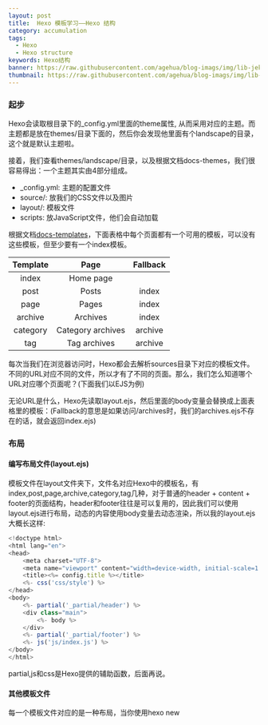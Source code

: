 ```yaml
---
layout: post
title:  Hexo 模板学习——Hexo 结构
category: accumulation
tags:
  - Hexo
  - Hexo structure
keywords: Hexo结构
banner: https://raw.githubusercontent.com/agehua/blog-imags/img/lib-jekyll/Boy%20Cutting%20Grass%20with%20a%20Sickle.jpg
thumbnail: https://raw.githubusercontent.com/agehua/blog-imags/img/lib-jekyll/Boy%20Cutting%20Grass%20with%20a%20Sickle.jpg
---
```


### 起步
Hexo会读取根目录下的_config.yml里面的theme属性, 从而采用对应的主题。而主题都是放在themes/目录下面的，然后你会发现他里面有个landscape的目录，这个就是默认主题啦。

接着，我们查看themes/landscape/目录，以及根据文档docs-themes，我们很容易得出：一个主题其实由4部分组成。

- _config.yml: 主题的配置文件
- source/: 放我们的CSS文件以及图片
- layout/: 模板文件
- scripts: 放JavaScript文件，他们会自动加载

根据文档[docs-templates](https://hexo.io/docs/templates.html)，下面表格中每个页面都有一个可用的模板，可以没有这些模板，但至少要有一个index模板。

<!--more-->

|Template|Page|	Fallback|
|:--------:|:-------:|:--------:|
|index	|Home page | |
|post	|Posts	|index|
|page|	Pages |index|
|archive	|Archives|	index|
|category	|Category archives	|archive|
|tag	|Tag archives|	archive|



每次当我们在浏览器访问时，Hexo都会去解析sources目录下对应的模板文件。不同的URL对应不同的文件，所以才有了不同的页面。那么，我们怎么知道哪个URL对应哪个页面呢？(下面我们以EJS为例)

无论URL是什么，Hexo先读取layout.ejs，然后里面的body变量会替换成上面表格里的模板：(Fallback的意思是如果访问/archives时，我们的archives.ejs不存在的话，就会返回index.ejs)


### 布局
#### 编写布局文件(layout.ejs)

模板文件在layout文件夹下，文件名对应Hexo中的模板名，有index,post,page,archive,category,tag几种，对于普通的header + content + footer的页面结构，header和footer往往是可以复用的，因此我们可以使用layout.ejs进行布局，动态的内容使用body变量去动态渲染，所以我的layout.ejs大概长这样:

~~~ JavaScript
<!doctype html>
<html lang="en">
<head>
    <meta charset="UTF-8">
    <meta name="viewport" content="width=device-width, initial-scale=1.0, user-scalable=no"/>
    <title><%= config.title %></title>
    <%- css('css/style') %>
</head>
<body>
    <%- partial('_partial/header') %>
    <div class="main">
        <%- body %>
    </div>
    <%- partial('_partial/footer') %>
    <%- js('js/index.js') %>
</body>
</html>
~~~

partial,js和css是Hexo提供的辅助函数，后面再说。

#### 其他模板文件

每一个模板文件对应的是一种布局，当你使用hexo new <title>的时候，其实忽略了一个参数，完整的命令是hexo new [layout] <title>，这个layout就决定了文章使用何种方式布局，比如创建一个自己简介的About页面，hexo new page "about"其实就是使用了page布局。每种布局对应到我们的模板文件上就是index.ejs(首页),post.ejs(文章),archive.ejs(归档),tag.ejs(标签归档),page.ejs(分页)。

##### index.ejs

首页一般是一些博文的摘要和一个分页器，通过Hexo的page变量拿到页面的数据渲染即可，这里我们不直接在index.ejs中写HTML结构，新建一个_partial/article.ejs，将文章数据传给子模板渲染，然后再额外传入一个参数{index: true}，对后面的post.ejs和page.ejs加以区分，让子模板能正确渲染。最后，index.ejs大致是这样的:

~~~ JavaScript
//index.ejs
<% page.posts.each(function(post, index){ %>
    <%- partial('_partial/article', {index: true, post: post}) %>
<% }) %>
<div class="pagination">
    <%- paginator({ total: Math.ceil(site.posts.length / config.per_page)}) %>
</div>
~~~
##### post.ejs

文章模板和首页差不多，只是对应的是一篇具体的文章，所以就把文章传入，再额外传入{index: false}告诉子模板不要按首页的方式去渲染就好了。就一行代码(因为都在子模板里 XD

~~~ JavaScript
//post.ejs
<%- partial('_partial/article', {index: false, post: page}) %>
~~~
##### page.ejs

我个人对Page模板其实是有点懵逼的，在我自己的实践中是添加about(hexo new page "about")页面后，访问/about会走分页布局，实际上这个页面对应的内容是/source/about里的index.md，也相当于对文章的渲染，因此我把Page模板也写成了和文章模板一样:

~~~ JavaScript
//page.ejs
<%- partial('_partial/article', {index: false, post: page}) %>
_partial/article.ejs
~~~
前面一共有三处共用了article模板，另外page和post的一样的，所以实际上只有两种情况:主页(index: true)和非主页(index: false)。对应的_partial/article.ejs里只要判断这个值就可以正确渲染了，基本结构如下：

~~~ JavaScript
//_partial/article.ejs
<% if(index){ %>
    //index logic...
<% }else{ %>
    //post or page logic...
<% } %>
~~~

##### tag.ejs

标签归档页内容很少，直接用Hexo的辅助函数list_tags生成一个标签的列表就ok了:

~~~ JavaScript
//tag.ejs
<%- list_tags() %>
~~~
归档页模板和首页差不多，归档页只需要展示文章标题和最后的分页器就好:

~~~ JavaScript
//archive.ejs
<div class="archive">
  <% var lastyear; %>
  <% page.posts.each(function(post){ %>
    <% var year = post.date.year() %>
    <% if(lastyear !== year){ %>
      <h4 class="year"><%= year %></h4>
      <% lastyear = year %>
    <% } %>
    <div class="archive_item">
      <a class="title" href="<%- url_for(post.path) %>"><%= post.title %></a>
      <span class="date"><%= post.date.format('YYYY-MM-DD') %></span>
    </div>
  <% }) %>
  <div class="pagination">
    <%- paginator({ total: Math.ceil(site.posts.length / config.per_page)}) %>
  </div>
</div>
~~~
至此，模板文件就写好了，对于category模板就放弃了，感觉比较鸡肋。。。

### 变量
其实在模板文件中我们已经看到了page.post,site.posts.length,config.per_page等等，页面的内容就是根据这些变量获取的，由Hexo提供，拿来直接用，Hexo提供了很多变量，但不是都很常用，一般就用到以下变量:

- site: 对应整个网站的变量，一般会用到site.posts.length制作分页器

- page: 对应当前页面的信息，例如我在index.ejs中使用page.posts获取了当前页面的所有文章而不是使用site.posts。

- config: 博客的配置信息，博客根目录下的_config.yml。

- theme: 主题的配置信息，对于主题根目录下的_config.yml。

#### 辅助函数(Helper)
制作一个分页器，我们需要知道文章的总数和每页展示的文章数，然后通过循环生成每个link标签，还要根据当前页面判断link标签的active状态，但是在Hexo中这些都不用我们自己来做了!Hexo提供了**paginator**这一辅助函数帮助我们生成分页器，只需要将文章总数site.posts.length和每页文章数config.per_page传入就可以生成了。

##### 其他的Helper:

- **list_tags([options])**: 快速生成标签列表

- **js(path/to/js), css(path/to/css)** 用来载入静态资源，path可以是字符串或数组(载入多个资源)，默认会去source文件夹下去找。

- **partial(path/to/partial)** 引用字模板，默认会去layout文件夹下找。

### 样式
知道了Hexo的渲染方式，我们就可以使用HTML标签+CSS样式个性化我们的主题了，推荐大家使用CSS预处理语言的一种来写样式，这样就可以通过预处理语言自身的特点让样式更灵活。

### 其他
#### 添加对多说和Disqus的支持

评论是很常用的功能，不如就直接在我们的主题里支持了，然后通过配置变量决定是否开启，评论区跟在文章内容下面，对于这种三方的代码块，最好也以partial的方式提取出来，方便移除或是替换。

~~~ JavaScript
//_partial/article.ejs
<section class='post-content'>
    <%- post.content %>
</section>
//评论部分，post.comments判断是否开启评论，config.duoshuo_shortname
和config.disqus_shortname来判断启用那种评论插件，这里优先判断了多说
<% if(post.comments){ %>
    <section id="comments">
    <% if (config.duoshuo_shortname){ %>
            <%- partial('_partial/duoshuo') %>
        <% }else if(config.disqus_shortname){ %>
            <%- partial('_partial/disqus') %>
        <% } %>
    </section>
<% } %>
~~~
再将多说和Disqus提供的js脚本代码放在**_partial/duoshuo.ejs和_partial/disqus.ejs**下就ok了~

#### 使用highlight.js提供代码高亮

highlight.js提供了多种语言的支持和多种皮肤，用法也很简单，载入文件后调用初始化方法，一切都帮你搞定，对于使用那种皮肤，喜好因人而异，我们干脆在主题的配置文件中做成配置项让用户自己选择:

~~~ JavaScript
//showonne/_config.yml

...other configs

# highlight.js
highlight_theme: zenburn
~~~
对应的layout.ejs中:

~~~ JavaScript
<link rel="stylesheet" href="//cdnjs.cloudflare.com/ajax/libs/highlight.js/9.4.0/styles/<%= theme.highlight_theme %>.min.css">
~~~
样式文件通过CDN引入，因为不同皮肤对应不同的文件名，所以十分灵活。

### 最后
当初是对应着landscape照葫芦画瓢写的，最近回头来发现一些不合理的地方，所以就又改了改，也对应着写了这么一篇总结，接下来准备再把样式划分一下，对于颜色这类样式通过变量的方式提取出来，也变得可配置，能让主题更灵活一些。

### 参考资源
